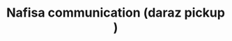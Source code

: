---
title: "Nafisa communication (daraz pickup )"
url: /karachi/nafisa-communication-daraz-pickup/
shop: mobile phone
---